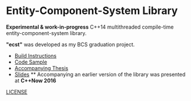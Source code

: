 Entity-Component-System Library
===============================

**Experimental & work-in-progress** C++14 multithreaded compile-time entity-component-system library.

**"ecst"** was developed as my BCS graduation project.

* [Build Instructions](CODE_SAMPLE.md)
* [Code Sample](CODE_SAMPLE.md)
* [Accompanying Thesis](https://github.com/SuperV1234/bcs_thesis)
* [Slides](https://github.com/SuperV1234/cppnow2016)
** Accompanying an earlier version of the library was presented at **C++Now 2016**

[LICENSE](TODO)
